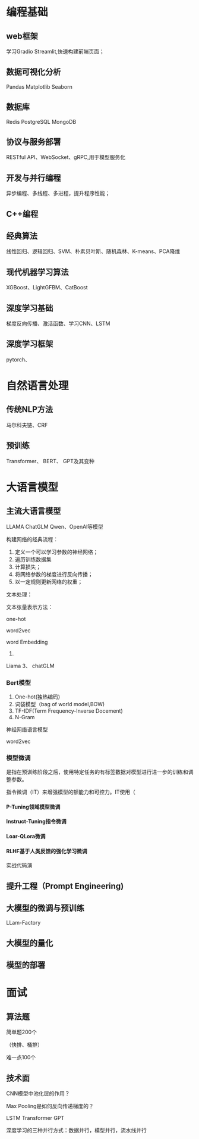 



# 编程基础

## web框架

学习Gradio Streamlit,快速构建前端页面；

## 数据可视化分析

Pandas Matplotlib Seaborn 

## 数据库

Redis PostgreSQL MongoDB



## 协议与服务部署



RESTful API、WebSocket、gRPC,用于模型服务化

## 开发与并行编程

异步编程、多线程、多进程，提升程序性能；

## C++编程



## 经典算法

线性回归、逻辑回归、SVM、朴素贝叶斯、随机森林、K-means、PCA降维

## 现代机器学习算法

XGBoost、LightGFBM、CatBoost

## 深度学习基础

梯度反向传播、激活函数、学习CNN、LSTM

## 深度学习框架

pytorch、



# 自然语言处理

## 传统NLP方法

马尔科夫链、CRF

## 预训练

Transformer、 BERT、 GPT及其变种





# 大语言模型

## 主流大语言模型

LLAMA ChatGLM Qwen、OpenAI等模型





构建网络的经典流程：

1. 定义一个可以学习参数的神经网络；
2. 遍历训练数据集
3. 计算损失；
4. 将网络参数的梯度进行反向传播；
5. 以一定规则更新网络的权重；



文本处理：

文本张量表示方法：

one-hot

word2vec

word Embedding

1. 





Liama 3、 chatGLM



### Bert模型

1. One-hot(独热编码) 
2. 词袋模型（bag of world model,BOW)
3. TF-IDF(Term Frequency-Inverse Docement)
4. N-Gram 

神经网络语言模型





word2vec





### 模型微调

是指在预训练阶段之后，使用特定任务的有标签数据对模型进行进一步的训练和调整参数。

指令微调（IT）来增强模型的额能力和可控力。IT使用（



#### P-Tuning领域模型微调







#### Instruct-Tuning指令微调



#### Loar-QLora微调



#### RLHF基于人类反馈的强化学习微调



实战代码演



## 提升工程（Prompt Engineering)





## 大模型的微调与预训练

LLam-Factory



## 大模型的量化



## 模型的部署



# 面试





## 算法题

简单题200个

（快排、桶排）

难一点100个



## 技术面



CNN模型中池化层的作用？

Max Pooling是如何反向传递梯度的？

LSTM Transformer GPT



深度学习的三种并行方式：数据并行，模型并行，流水线并行



